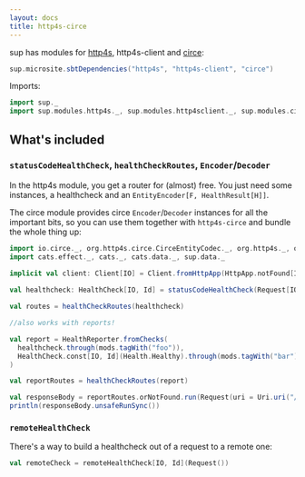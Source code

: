 ```yaml
---
layout: docs
title: http4s-circe
---
```


sup has modules for [http4s](https://http4s.org), http4s-client and [circe](https://circe.github.io/circe):

```scala mdoc:passthrough
sup.microsite.sbtDependencies("http4s", "http4s-client", "circe")
```

Imports:
```scala mdoc:silent
import sup._
import sup.modules.http4s._, sup.modules.http4sclient._, sup.modules.circe._
```

## What's included

### `statusCodeHealthCheck`, `healthCheckRoutes`, `Encoder`/`Decoder`

In the http4s module, you get a router for (almost) free.
You just need some instances, a healthcheck and an `EntityEncoder[F, HealthResult[H]]`.

The circe module provides circe `Encoder`/`Decoder` instances for all the important bits,
so you can use them together with `http4s-circe` and bundle the whole thing up:

```scala mdoc
import io.circe._, org.http4s.circe.CirceEntityCodec._, org.http4s._, org.http4s.implicits._, org.http4s.client._
import cats.effect._, cats._, cats.data._, sup.data._

implicit val client: Client[IO] = Client.fromHttpApp(HttpApp.notFound[IO])
 
val healthcheck: HealthCheck[IO, Id] = statusCodeHealthCheck(Request[IO]())

val routes = healthCheckRoutes(healthcheck)

//also works with reports!

val report = HealthReporter.fromChecks(
  healthcheck.through(mods.tagWith("foo")),
  HealthCheck.const[IO, Id](Health.Healthy).through(mods.tagWith("bar"))
)

val reportRoutes = healthCheckRoutes(report)

val responseBody = reportRoutes.orNotFound.run(Request(uri = Uri.uri("/health-check"))).flatMap(_.bodyAsText.compile.string)
println(responseBody.unsafeRunSync())
```

### `remoteHealthCheck`

There's a way to build a healthcheck out of a request to a remote one:

```scala mdoc
val remoteCheck = remoteHealthCheck[IO, Id](Request())
```
